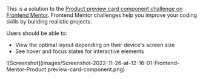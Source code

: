 This is a solution to the [Product preview card component challenge on Frontend Mentor](https://www.frontendmentor.io/challenges/product-preview-card-component-GO7UmttRfa). Frontend Mentor challenges help you improve your coding skills by building realistic projects. 

Users should be able to:

- View the optimal layout depending on their device's screen size
- See hover and focus states for interactive elements

![Screenshot](images/Screenshot-2022-11-26-at-12-16-01-Frontend-Mentor-Product preview-card-component.png)

